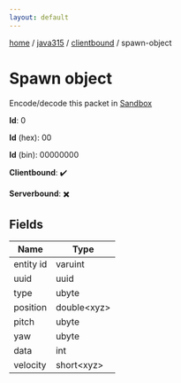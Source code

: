 ```yaml
---
layout: default
---
```


[home](/)  /  [java315](/protocol/java315)  /  [clientbound](/protocol/java315/clientbound)  /  spawn-object

# Spawn object

Encode/decode this packet in [Sandbox](../../../sandbox/java315#clientbound.spawn_object)

**Id**: 0

**Id** (hex): 00

**Id** (bin): 00000000

**Clientbound**: ✔️

**Serverbound**: ✖️

## Fields

Name | Type
---|---
entity id | varuint
uuid | uuid
type | ubyte
position | double&lt;xyz&gt;
pitch | ubyte
yaw | ubyte
data | int
velocity | short&lt;xyz&gt;

